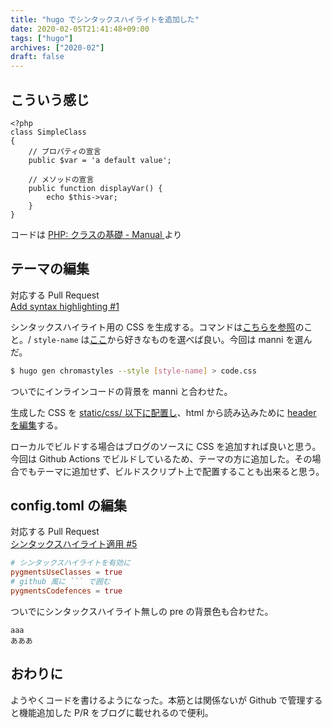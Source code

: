 ```yaml
---
title: "hugo でシンタックスハイライトを追加した"
date: 2020-02-05T21:41:48+09:00
tags: ["hugo"]
archives: ["2020-02"]
draft: false
---
```

## こういう感じ
```simple.php
<?php
class SimpleClass
{
    // プロパティの宣言
    public $var = 'a default value';

    // メソッドの宣言
    public function displayVar() {
        echo $this->var;
    }
}
```
コードは [PHP: クラスの基礎 - Manual ](https://www.php.net/manual/ja/language.oop5.basic.php) より
  
  
## テーマの編集
対応する Pull Request  
[Add syntax highlighting #1](https://github.com/tbsmcd/hugo-xmin/pull/1)
  
シンタックスハイライト用の CSS を生成する。コマンドは[こちらを参照](https://gohugo.io/commands/hugo_gen_chromastyles)のこと。/
`style-name` は[ここ](https://xyproto.github.io/splash/docs/longer/index.html)から好きなものを選べば良い。今回は manni を選んだ。
```bash
$ hugo gen chromastyles --style [style-name] > code.css
```
ついでにインラインコードの背景を manni と合わせた。
  
生成した CSS を [static/css/ 以下に配置し](https://github.com/tbsmcd/hugo-xmin/pull/1/files#diff-8b819c8434b56b4e51f882d264ee6fbe)、html から読み込みために [header を編集](https://github.com/tbsmcd/hugo-xmin/pull/1/files#diff-8ab16b2cae0b26a574b75e8e5c19e378)する。

ローカルでビルドする場合はブログのソースに CSS を追加すれば良いと思う。今回は Github Actions でビルドしているため、テーマの方に追加した。その場合でもテーマに追加せず、ビルドスクリプト上で配置することも出来ると思う。
  
  
## config.toml の編集
対応する Pull Request  
[シンタックスハイライト適用 #5](https://github.com/tbsmcd/tbsmcd.github.io/pull/5)  
  
```toml
# シンタックスハイライトを有効に
pygmentsUseClasses = true
# github 風に ``` で囲む
pygmentsCodefences = true
```
  
  
ついでにシンタックスハイライト無しの pre の背景色も合わせた。
```
aaa
あああ
```
  
  
## おわりに

ようやくコードを書けるようになった。本筋とは関係ないが Github で管理すると機能追加した P/R をブログに載せれるので便利。

